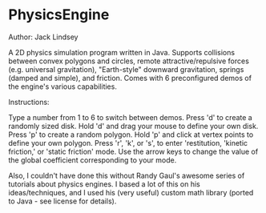 # PhysicsEngine

Author: Jack Lindsey

A 2D physics simulation program written in Java.  Supports collisions between convex polygons and circles, remote attractive/repulsive forces (e.g. universal gravitation), "Earth-style" downward gravitation, springs (damped and simple), and friction.  Comes with 6 preconfigured demos of the engine's various capabilities.

Instructions:

Type a number from 1 to 6 to switch between demos.  Press 'd' to create a randomly sized disk.  Hold 'd' and drag your mouse to define your own disk.  Press 'p' to create a random polygon.  Hold 'p' and click at vertex points to define your own polygon.  Press 'r', 'k', or 's', to enter 'restitution, 'kinetic friction,' or 'static friction' mode.  Use the arrow keys to change the value of the global coefficient corresponding to your mode.

Also, I couldn't have done this without Randy Gaul's awesome series of tutorials about physics engines. I based a lot of this on his ideas/techniques, and I used his (very useful) custom math library (ported to Java - see license for details).

